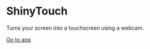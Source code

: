 # ShinyTouch

Turns your screen into a touchscreen using a webcam.

[Go to app](https://djqc55mkj4dcs.cloudfront.net/)
